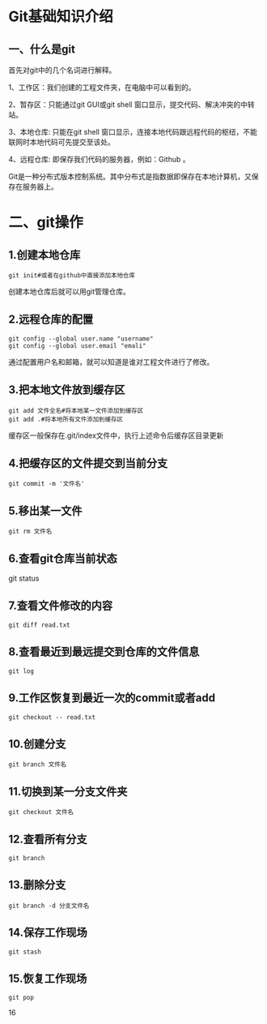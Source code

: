 # Git基础知识介绍

## 一、什么是git

首先对git中的几个名词进行解释。

1、工作区：我们创建的工程文件夹，在电脑中可以看到的。

2、暂存区：只能通过git GUI或git shell 窗口显示，提交代码、解决冲突的中转站。

3、本地仓库: 只能在git shell 窗口显示，连接本地代码跟远程代码的枢纽，不能联网时本地代码可先提交至该处。

4、远程仓库: 即保存我们代码的服务器，例如：Github 。

Git是一种分布式版本控制系统。其中分布式是指数据即保存在本地计算机，又保存在服务器上。

# 二、git操作

## 1.创建本地仓库

```
git init#或者在github中直接添加本地仓库
```

创建本地仓库后就可以用git管理仓库。

## 2.远程仓库的配置

```
git config --global user.name "username"
git config --global user.email "emali"
```

通过配置用户名和邮箱，就可以知道是谁对工程文件进行了修改。

## 3.把本地文件放到缓存区

```
git add 文件全名#将本地某一文件添加到缓存区
git add .#将本地所有文件添加到缓存区
```

缓存区一般保存在.git/index文件中，执行上述命令后缓存区目录更新

## 4.把缓存区的文件提交到当前分支

```
git commit -m '文件名'
```

## 5.移出某一文件

```
git rm 文件名
```

## 6.查看git仓库当前状态

git status

## 7.查看文件修改的内容

```
git diff read.txt
```

## 8.查看最近到最远提交到仓库的文件信息

```
git log
```

## 9.工作区恢复到最近一次的commit或者add

```
git checkout -- read.txt
```

## 10.创建分支

```
git branch 文件名
```

## 11.切换到某一分支文件夹

```
git checkout 文件名
```

## 12.查看所有分支

```
git branch
```

## 13.删除分支

```
git branch -d 分支文件名
```

## 14.保存工作现场

```
git stash
```

## 15.恢复工作现场

```
git pop
```

16